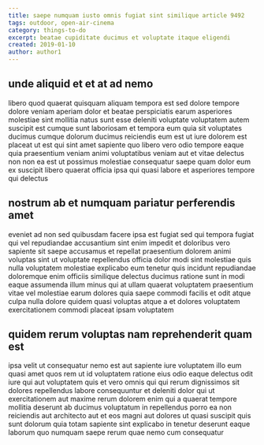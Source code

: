 ```yaml
---
title: saepe numquam iusto omnis fugiat sint similique article 9492
tags: outdoor, open-air-cinema
category: things-to-do
excerpt: beatae cupiditate ducimus et voluptate itaque eligendi
created: 2019-01-10
author: author1
---
```


## unde aliquid et et at ad nemo

libero quod quaerat quisquam aliquam tempora est sed dolore tempore dolore veniam aperiam dolor et beatae perspiciatis earum asperiores molestiae sint mollitia natus sunt esse deleniti voluptate voluptatem autem suscipit est cumque sunt laboriosam et tempora eum quia sit voluptates ducimus cumque dolorum ducimus reiciendis eum est ut iure dolorem est placeat ut est qui sint amet sapiente quo libero vero odio tempore eaque quia praesentium veniam animi voluptatibus veniam aut et vitae delectus non non ea est ut possimus molestiae consequatur saepe quam dolor eum ex suscipit libero quaerat officia ipsa qui quasi labore et asperiores tempore qui delectus

## nostrum ab et numquam pariatur perferendis amet

eveniet ad non sed quibusdam facere ipsa est fugiat sed qui tempora fugiat qui vel repudiandae accusantium sint enim impedit et doloribus vero sapiente sit saepe accusamus et repellat praesentium dolorem animi voluptas sint ut voluptate repellendus officia dolor modi sint molestiae quis nulla voluptatem molestiae explicabo eum tenetur quis incidunt repudiandae doloremque enim officiis similique delectus ducimus ratione sunt in modi eaque assumenda illum minus qui at ullam quaerat voluptatem praesentium vitae vel molestiae earum dolores quia saepe commodi facilis et odit atque culpa nulla dolore quidem quasi voluptas atque a et dolores voluptatem exercitationem commodi placeat ipsam voluptatem

## quidem rerum voluptas nam reprehenderit quam est

ipsa velit ut consequatur nemo est aut sapiente iure voluptatem illo eum quasi amet quos rem ut id voluptatem ratione eius odio eaque delectus odit iure qui aut voluptatem quis et vero omnis qui qui rerum dignissimos sit dolores repellendus labore consequuntur et deleniti dolor qui ut exercitationem aut maxime rerum dolorem enim qui a quaerat tempore mollitia deserunt ab ducimus voluptatum in repellendus porro ea non reiciendis aut architecto aut et eos magni aut dolores ut quasi suscipit quis sunt dolorum quia totam sapiente sint explicabo in tenetur deserunt eaque laborum quo numquam saepe rerum quae nemo cum consequatur
